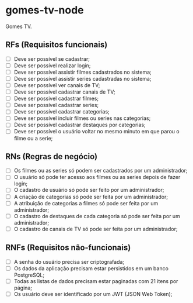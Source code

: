 # gomes-tv-node


Gomes TV.

## RFs (Requisitos funcionais)

- [ ] Deve ser possível se cadastrar;
- [ ] Deve ser possível realizar login;
- [ ] Deve ser possível assistir filmes cadastrados no sistema;
- [ ] Deve ser possível assistir series cadastradas no sistema;
- [ ] Deve ser possível ver canais de TV;
- [ ] Deve ser possível cadastrar canais de TV;
- [ ] Deve ser possivel cadastrar filmes;
- [ ] Deve ser possível cadastrar series;
- [ ] Deve ser possível cadastrar categorias;
- [ ] Deve ser possível incluir filmes ou series nas categorias;
- [ ] Deve ser possível cadastrar destaques por categorias;
- [ ] Deve ser possível o usuário voltar no mesmo minuto em que parou o filme ou a serie;

## RNs (Regras de negócio)

- [ ] Os filmes ou as series só podem ser cadastrados por um administrador;
- [ ] O usuário só pode ter acesso aos filmes ou as series depois de fazer login;
- [ ] O cadastro de usuário só pode ser feito por um administrador;
- [ ] A criação de categorias só pode ser feita por um administrador;
- [ ] A atribuição de categorias a filmes só pode ser feita por um administrador;
- [ ] O cadastro de destaques de cada categoria só pode ser feita por um administrador;
- [ ] O cadastro de canais de TV só pode ser feita por um administrador;

## RNFs (Requisitos não-funcionais)
- [ ] A senha do usuário precisa ser criptografada;
- [ ] Os dados da aplicação precisam estar persistidos em um banco PostgreSQL;
- [ ] Todas as listas de dados precisam estar paginadas com 21 itens por página;
- [ ] Os usuário deve ser identificado por um JWT (JSON Web Token);
